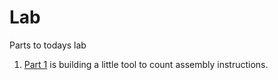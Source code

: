 # Lab

Parts to todays lab

1. [Part 1](./part1) is building a little tool to count assembly instructions.
